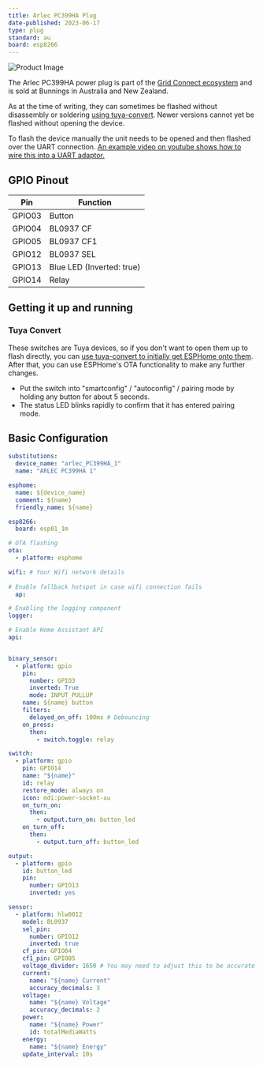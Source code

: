 ```yaml
---
title: Arlec PC399HA Plug
date-published: 2023-06-17
type: plug
standard: au
board: esp8266
---
```


![Product Image](/Arlec-PC399HA-Plug.jpg "Product Image")

The Arlec PC399HA power plug is part of the [Grid Connect ecosystem](https://grid-connect.com.au/) and is sold at Bunnings in Australia and New Zealand.

As at the time of writing, they can sometimes be flashed without disassembly or soldering [using tuya-convert](#tuya-convert).
Newer versions cannot yet be flashed without opening the device.

To flash the device manually the unit needs to be opened and then flashed over the UART connection. [An example video on youtube shows how to wire this into a UART adaptor.](https://www.youtube.com/watch?v=MAb5f0rxvKU)

## GPIO Pinout

| Pin    | Function                  |
| ------ | ------------------------- |
| GPIO03 | Button                    |
| GPIO04 | BL0937 CF                 |
| GPIO05 | BL0937 CF1                |
| GPIO12 | BL0937 SEL                |
| GPIO13 | Blue LED (Inverted: true) |
| GPIO14 | Relay                     |

## Getting it up and running

### Tuya Convert

These switches are Tuya devices, so if you don't want to open them up to flash directly, you can [use tuya-convert to initially get ESPHome onto them](/guides/tuya-convert/). After that, you can use ESPHome's OTA functionality to make any further changes.

- Put the switch into "smartconfig" / "autoconfig" / pairing mode by holding any button for about 5 seconds.
- The status LED blinks rapidly to confirm that it has entered pairing mode.

## Basic Configuration

```yaml
substitutions:
  device_name: "arlec_PC399HA_1"
  name: "ARLEC PC399HA 1"

esphome:
  name: ${device_name}
  comment: ${name}
  friendly_name: ${name}

esp8266:
  board: esp01_1m

# OTA flashing
ota:
  - platform: esphome

wifi: # Your Wifi network details
  
# Enable fallback hotspot in case wifi connection fails  
  ap:

# Enabling the logging component
logger:

# Enable Home Assistant API
api:


binary_sensor:
  - platform: gpio
    pin:
      number: GPIO3
      inverted: True
      mode: INPUT_PULLUP
    name: ${name} button
    filters:
      delayed_on_off: 100ms # Debouncing
    on_press:
      then:
        - switch.toggle: relay

switch:
  - platform: gpio
    pin: GPIO14
    name: "${name}"
    id: relay
    restore_mode: always on
    icon: mdi:power-socket-au
    on_turn_on:
      then:
        - output.turn_on: button_led
    on_turn_off:
      then:
        - output.turn_off: button_led

output:
  - platform: gpio
    id: button_led
    pin:
      number: GPIO13
      inverted: yes

sensor:
  - platform: hlw8012
    model: BL0937
    sel_pin:
      number: GPIO12
      inverted: true
    cf_pin: GPIO04
    cf1_pin: GPIO05
    voltage_divider: 1650 # You may need to adjust this to be accurate
    current:
      name: "${name} Current"
      accuracy_decimals: 3
    voltage:
      name: "${name} Voltage"
      accuracy_decimals: 2
    power:
      name: "${name} Power"
      id: totalMediaWatts
    energy:
      name: "${name} Energy"
    update_interval: 10s
```
